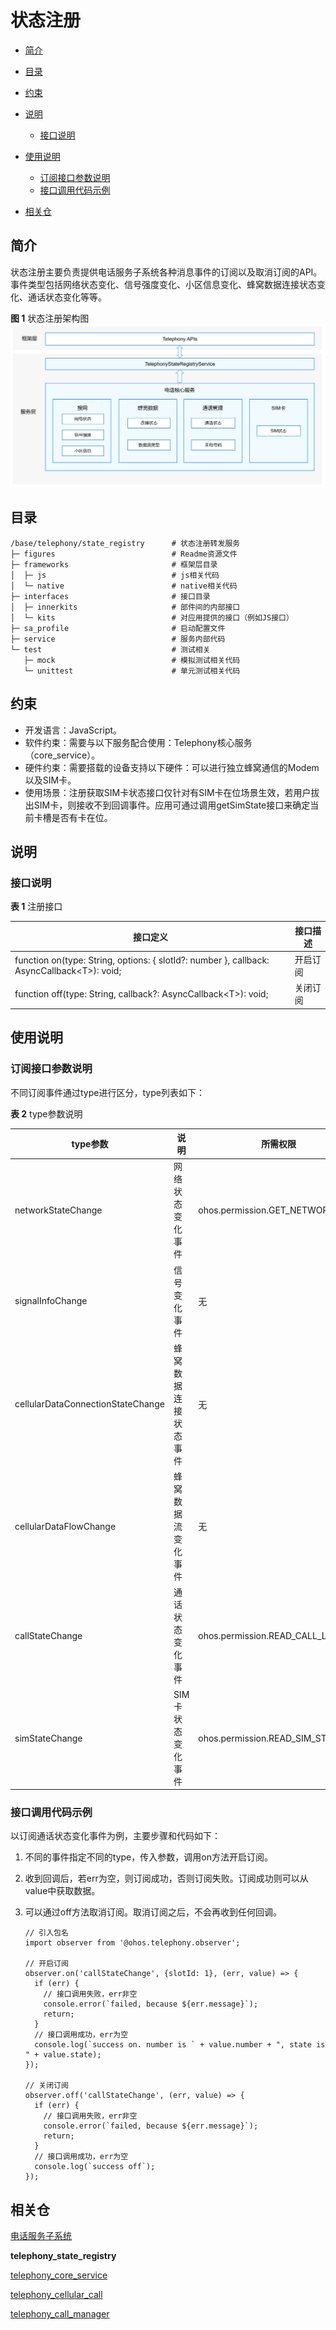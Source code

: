 # 状态注册<a name="ZH-CN_TOPIC_0000001152064139"></a>

-   [简介](#section117mcpsimp)
-   [目录](#section124mcpsimp)
-   [约束](#section128mcpsimp)
-   [说明](#section134mcpsimp)
    -   [接口说明](#section136mcpsimp)

-   [使用说明](#section163mcpsimp)
    -   [订阅接口参数说明](#section1099113151207)
    -   [接口调用代码示例](#section1558565082915)

-   [相关仓](#section206mcpsimp)

## 简介<a name="section117mcpsimp"></a>

状态注册主要负责提供电话服务子系统各种消息事件的订阅以及取消订阅的API。事件类型包括网络状态变化、信号强度变化、小区信息变化、蜂窝数据连接状态变化、通话状态变化等等。

**图 1**  状态注册架构图<a name="fig13267152558"></a>
![](figures/状态注册-架构图.png)

## 目录<a name="section124mcpsimp"></a>

```
/base/telephony/state_registry      # 状态注册转发服务
├─ figures                          # Readme资源文件
├─ frameworks                       # 框架层目录
│  ├─ js                            # js相关代码
│  └─ native                        # native相关代码
├─ interfaces                       # 接口目录
│  ├─ innerkits                     # 部件间的内部接口
│  └─ kits                          # 对应用提供的接口（例如JS接口）
├─ sa_profile                       # 启动配置文件
├─ service                          # 服务内部代码
└─ test                             # 测试相关
   ├─ mock                          # 模拟测试相关代码
   └─ unittest                      # 单元测试相关代码
```

## 约束<a name="section128mcpsimp"></a>

-   开发语言：JavaScript。
-   软件约束：需要与以下服务配合使用：Telephony核心服务（core\_service）。
-   硬件约束：需要搭载的设备支持以下硬件：可以进行独立蜂窝通信的Modem以及SIM卡。
-   使用场景：注册获取SIM卡状态接口仅针对有SIM卡在位场景生效，若用户拔出SIM卡，则接收不到回调事件。应用可通过调用getSimState接口来确定当前卡槽是否有卡在位。

## 说明<a name="section134mcpsimp"></a>

### 接口说明<a name="section136mcpsimp"></a>

**表 1**  注册接口

<a name="table165976561598"></a>

| 接口定义                                                     | **接口描述** |
| ------------------------------------------------------------ | ------------ |
| function on(type: String, options: { slotId?: number }, callback: AsyncCallback\<T\>): void; | 开启订阅     |
| function off(type: String, callback?: AsyncCallback\<T\>): void; | 关闭订阅     |

## 使用说明<a name="section163mcpsimp"></a>

### 订阅接口参数说明<a name="section1099113151207"></a>

不同订阅事件通过type进行区分，type列表如下：

**表 2**  type参数说明

<a name="table1234838197"></a>

| type参数                          | 说明                                                  | 所需权限                         |
| --------------------------------- | ----------------------------------------------------- | -------------------------------- |
| networkStateChange                | 网络状态变化事件                                      | ohos.permission.GET_NETWORK_INFO |
| signalInfoChange                  | 信号变化事件                                          | 无                               |
| cellularDataConnectionStateChange | 蜂窝数据连接状态事件                                  | 无                               |
| cellularDataFlowChange            | 蜂窝数据流变化事件                                    | 无                               |
| callStateChange                   | 通话状态变化事件                                      | ohos.permission.READ_CALL_LOG    |
| simStateChange                    | SIM卡状态变化事件                                    | ohos.permission.READ_SIM_STATE    |

### 接口调用代码示例<a name="section1558565082915"></a>

以订阅通话状态变化事件为例，主要步骤和代码如下：

1.  不同的事件指定不同的type，传入参数，调用on方法开启订阅。
2.  收到回调后，若err为空，则订阅成功，否则订阅失败。订阅成功则可以从value中获取数据。
3.  可以通过off方法取消订阅。取消订阅之后，不会再收到任何回调。

    ```
    // 引入包名
    import observer from '@ohos.telephony.observer';

    // 开启订阅
    observer.on('callStateChange', {slotId: 1}, (err, value) => {
      if (err) {
        // 接口调用失败，err非空
        console.error(`failed, because ${err.message}`);
        return;
      }
      // 接口调用成功，err为空
      console.log(`success on. number is ` + value.number + ", state is " + value.state);
    });

    // 关闭订阅
    observer.off('callStateChange', (err, value) => {
      if (err) {
        // 接口调用失败，err非空
        console.error(`failed, because ${err.message}`);
        return;
      }
      // 接口调用成功，err为空
      console.log(`success off`);
    });
    ```


## 相关仓<a name="section206mcpsimp"></a>

[电话服务子系统](https://gitee.com/openharmony/docs/blob/master/zh-cn/readme/%E7%94%B5%E8%AF%9D%E6%9C%8D%E5%8A%A1%E5%AD%90%E7%B3%BB%E7%BB%9F.md)

**telephony_state_registry**

[telephony_core_service](https://gitee.com/openharmony/telephony_core_service/blob/master/README_zh.md)

[telephony_cellular_call](https://gitee.com/openharmony/telephony_cellular_call/blob/master/README_zh.md)

[telephony_call_manager](https://gitee.com/openharmony/telephony_call_manager/blob/master/README_zh.md)
